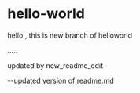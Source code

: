 # hello-world

hello , this is new  branch of helloworld 

.....

updated by new_readme_edit

--updated version of readme.md
